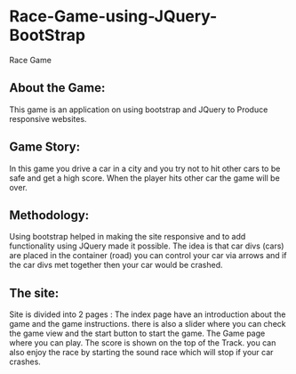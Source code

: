 # Race-Game-using-JQuery-BootStrap
Race Game

## About the Game:
This game is an application on using bootstrap and JQuery to Produce responsive 
websites. 
## Game Story:
In this game you drive a car in a city and you try not to hit other cars to be safe 
and get a high score.
When the player hits other car the game will be over.
## Methodology:
Using bootstrap helped in making the site responsive and to add functionality 
using JQuery made it possible.
The idea is that car divs (cars) are placed in the container (road) you can control your car via arrows and if the car divs met together then your car would be crashed.
## The site:
Site is divided into 2 pages :
The index page have an introduction about the game and the game instructions.
there is also a slider where you can check the game view and the start button 
to start the game.
The Game page where you can play.
The score is shown on the top of the Track.
you can also enjoy the race by starting the sound race which will stop if your car crashes.






